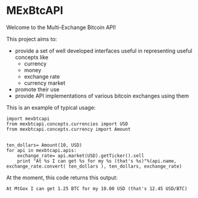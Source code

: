 MExBtcAPI
============

Welcome to the Multi-Exchange Bitcoin API!

This project aims to:  

* provide a set of well developed interfaces useful in representing useful concepts like  
    * currency
    * money
    * exchange rate
    * currency market
* promote their use
* provide API implementations of various bitcoin exchanges using them


This is an example of typical usage:

    import mexbtcapi
    from mexbtcapi.concepts.currencies import USD
    from mexbtcapi.concepts.currency import Amount


    ten_dollars= Amount(10, USD)
    for api in mexbtcapi.apis:
        exchange_rate= api.market(USD).getTicker().sell
        print "At %s I can get %s for my %s (that's %s)"%(api.name, exchange_rate.convert( ten_dollars ), ten_dollars, exchange_rate)

At the moment, this code returns this output:

    At MtGox I can get 1.25 BTC for my 10.00 USD (that's 12.45 USD/BTC)

